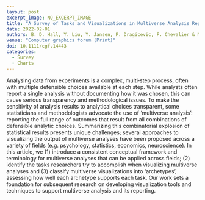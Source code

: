 ```yaml
---
layout: post
excerpt_image: NO_EXCERPT_IMAGE
title: "A Survey of Tasks and Visualizations in Multiverse Analysis Reports"
date: 2022-02-01
authors: B. D. Hall, Y. Liu, Y. Jansen, P. Dragicevic, F. Chevalier & M. Kay
venue: "Computer graphics forum (Print)"
doi: 10.1111/cgf.14443
categories:
  - Survey
  - Charts
---
```

Analysing data from experiments is a complex, multi‐step process, often with multiple defensible choices available at each step. While analysts often report a single analysis without documenting how it was chosen, this can cause serious transparency and methodological issues. To make the sensitivity of analysis results to analytical choices transparent, some statisticians and methodologists advocate the use of ‘multiverse analysis’: reporting the full range of outcomes that result from all combinations of defensible analytic choices. Summarizing this combinatorial explosion of statistical results presents unique challenges; several approaches to visualizing the output of multiverse analyses have been proposed across a variety of fields (e.g. psychology, statistics, economics, neuroscience). In this article, we (1) introduce a consistent conceptual framework and terminology for multiverse analyses that can be applied across fields; (2) identify the tasks researchers try to accomplish when visualizing multiverse analyses and (3) classify multiverse visualizations into ‘archetypes’, assessing how well each archetype supports each task. Our work sets a foundation for subsequent research on developing visualization tools and techniques to support multiverse analysis and its reporting.
